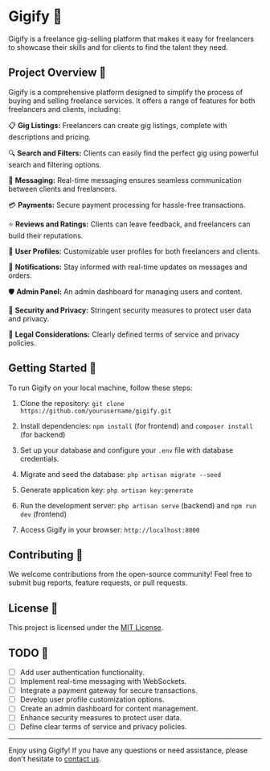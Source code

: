 # Gigify 🚀

Gigify is a freelance gig-selling platform that makes it easy for freelancers to showcase their skills and for clients to find the talent they need.

## Project Overview 🌟

Gigify is a comprehensive platform designed to simplify the process of buying and selling freelance services. It offers a range of features for both freelancers and clients, including:

📋 **Gig Listings:** Freelancers can create gig listings, complete with descriptions and pricing.

🔍 **Search and Filters:** Clients can easily find the perfect gig using powerful search and filtering options.

💬 **Messaging:** Real-time messaging ensures seamless communication between clients and freelancers.

💳 **Payments:** Secure payment processing for hassle-free transactions.

⭐ **Reviews and Ratings:** Clients can leave feedback, and freelancers can build their reputations.

👤 **User Profiles:** Customizable user profiles for both freelancers and clients.

📨 **Notifications:** Stay informed with real-time updates on messages and orders.

🛡️ **Admin Panel:** An admin dashboard for managing users and content.

🔐 **Security and Privacy:** Stringent security measures to protect user data and privacy.

📝 **Legal Considerations:** Clearly defined terms of service and privacy policies.

## Getting Started 🚀

To run Gigify on your local machine, follow these steps:

1. Clone the repository: `git clone https://github.com/yourusername/gigify.git`

2. Install dependencies: `npm install` (for frontend) and `composer install` (for backend)

3. Set up your database and configure your `.env` file with database credentials.

4. Migrate and seed the database: `php artisan migrate --seed`

5. Generate application key: `php artisan key:generate`

6. Run the development server: `php artisan serve` (backend) and `npm run dev` (frontend)

7. Access Gigify in your browser: `http://localhost:8000`

## Contributing 🤝

We welcome contributions from the open-source community! Feel free to submit bug reports, feature requests, or pull requests.

## License 📄

This project is licensed under the [MIT License](LICENSE).

## TODO 📌

- [ ] Add user authentication functionality.
- [ ] Implement real-time messaging with WebSockets.
- [ ] Integrate a payment gateway for secure transactions.
- [ ] Develop user profile customization options.
- [ ] Create an admin dashboard for content management.
- [ ] Enhance security measures to protect user data.
- [ ] Define clear terms of service and privacy policies.

---

Enjoy using Gigify! If you have any questions or need assistance, please don't hesitate to [contact us](mailto:contact@gigify.com).
